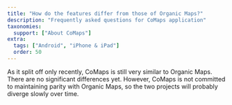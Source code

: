 ```yaml
---
title: "How do the features differ from those of Organic Maps?"
description: "Frequently asked questions for CoMaps application"
taxonomies:
  support: ["About CoMaps"]
extra:
  tags: ["Android", "iPhone & iPad"]
  order: 50
---
```


As it split off only recently, CoMaps is still very similar to Organic Maps. There are no significant differences yet. However, CoMaps is not committed to maintaining parity with Organic Maps, so the two projects will probably diverge slowly over time.
